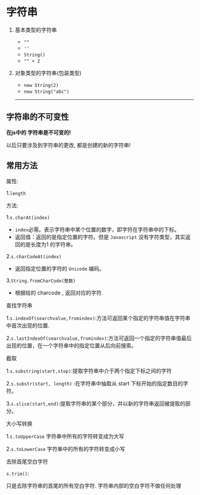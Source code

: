 # 字符串

1. 基本类型的字符串

   - `""`
   - `''`
   - `String()`
   - `"" + 2`

2. 对象类型的字符串(包装类型)
   - `new String(2)`
   - `new String("abc")`

   ---

## 字符串的不可变性

**在js中的 字符串是不可变的!**

以后只要涉及到字符串的更改, 都是创建的新的字符串!

## 常用方法

属性:

1.`length`

方法:

1.`s.charAt(index)`

- `index`必需。表示字符串中某个位置的数字，即字符在字符串中的下标。
- 返回值：返回的是指定位置的字符。但是 `Javascript` 没有字符类型，其实返回的是⻓度为1 的字符串。

2.`s.charCodeAt(index)`

- 返回指定位置的字符的 `Unicode` 编码。

3.`String.fromCharCode(整数)`

- 根据给的 charcode , 返回对应的字符.

查找字符串

1.`s.indexOf(searchvalue,fromindex)`:⽅法可返回某个指定的字符串值在字符串中⾸次出现的位置.

2.`s.lastIndexOf(searchvalue,fromindex)`:⽅法可返回⼀个指定的字符串值最后出现的位置，在⼀个字符串中的指定位置从后向前搜索。

截取

1.`s.substring(start,stop)`:提取字符串中介于两个指定下标之间的字符

2.`s.substr(start, length)` :在字符串中抽取从 start 下标开始的指定数⽬的字符。

3.`s.slice(start,end)`:提取字符串的某个部分，并以新的字符串返回被提取的部分。

大小写转换

1.`s.toUpperCase` 字符串中所有的字符转变成为⼤写

2.`s.toLowerCase` 字符串中的所有的字符转变成⼩写

去除首尾空白字符

`s.trim()`:

只是去除字符串的⾸尾的所有空⽩字符. 字符串内部的空⽩字符不做任何处理

